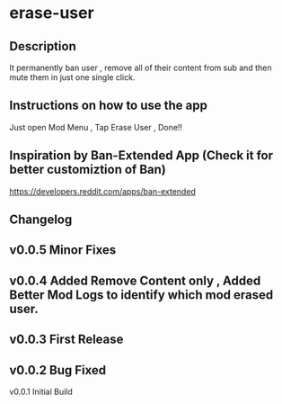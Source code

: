 # erase-user

##  Description

It permanently ban user , remove all of their content from sub and then mute them in just one single click.

## Instructions on how to use the app

Just open Mod Menu , Tap Erase User , Done!!

## Inspiration by Ban-Extended App (Check it for better customiztion of Ban)

https://developers.reddit.com/apps/ban-extended


Changelog
---
v0.0.5
Minor Fixes
---
v0.0.4
Added Remove Content only , Added Better Mod Logs to identify which mod erased user.
---
v0.0.3
First Release
---
v0.0.2
Bug Fixed
---
v0.0.1
Initial Build